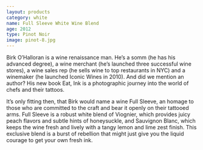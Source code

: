```yaml
---
layout: products
category: white
name: Full Sleeve White Wine Blend
age: 2012
type: Pinot Noir 
image: pinot-8.jpg
---
```



Birk O’Halloran is a wine renaissance man. He’s a somm (he has his advanced degree), a wine merchant (he’s launched three successful wine stores), a wine sales rep (he sells wine to top restaurants in NYC) and a winemaker (he launched Iconic Wines in 2010). And did we mention an author? His new book Eat, Ink is a photographic journey into the world of chefs and their tattoos. 

It’s only fitting then, that Birk would name a wine Full Sleeve, an homage to those who are committed to the craft and bear it openly on their tattooed arms. Full Sleeve is a robust white blend of Viognier, which provides juicy peach flavors and subtle hints of honeysuckle, and Sauvignon Blanc, which keeps the wine fresh and lively with a tangy lemon and lime zest finish. This exclusive blend is a burst of rebellion that might just give you the liquid courage to get your own fresh ink.